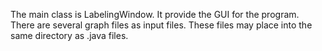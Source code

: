The main class is LabelingWindow. It provide the GUI for the program.
There are several graph files as input files. These files may place into the same directory as .java files. 
